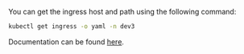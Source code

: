 You can get the ingress host and path using the following command:
```bash
kubectl get ingress -o yaml -n dev3
```

Documentation can be found [here](https://kubernetes.io/docs/concepts/services-networking/ingress/).
